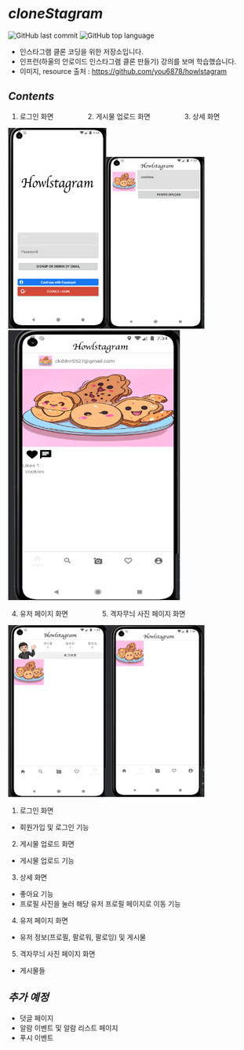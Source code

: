 # *cloneStagram*

![GitHub last commit](https://img.shields.io/github/last-commit/ichanguk/cloneStagram?style=flat-square) ![GitHub top language](https://img.shields.io/github/languages/top/ichanguk/cloneStagram?color=orange&logo=java&style=flat-square)

- 인스타그램 클론 코딩을 위한 저장소입니다.
- 인프런(하울의 안로이드 인스타그램 클론 만들기) 강의를 보며 학습했습니다.
- 이미지, resource 출처 : https://github.com/you6878/howlstagram

## *Contents*
1. 로그인 화면　　　　　2. 게시물 업로드 화면　　　　　3. 상세 화면

<img src=https://github.com/ichanguk/cloneStagram/blob/master/images/%EB%A1%9C%EA%B7%B8%EC%9D%B8%ED%99%94%EB%A9%B42.png width="200"><img src=https://github.com/ichanguk/cloneStagram/blob/master/images/addPhoto.png width="200" height="350"><img src=https://github.com/ichanguk/cloneStagram/blob/master/images/detail.png width="350" height="550">

4. 유저 페이지 화면　　　　　5. 격자무늬 사진 페이지 화면

<img src=https://github.com/ichanguk/cloneStagram/blob/master/images/user.png width="200" height="350"><img src=https://github.com/ichanguk/cloneStagram/blob/master/images/%EA%B2%A9%EC%9E%90.png width="200" height="350">

1. 로그인 화면
- 회원가입 및 로그인 기능

2. 게시물 업로드 화면
- 게시물 업로드 기능

3. 상세 화면
- 좋아요 기능
- 프로필 사진을 눌러 해당 유저 프로필 페이지로 이동 기능

4. 유저 페이지 화면
- 유저 정보(프로필, 팔로워, 팔로잉) 및 게시물

5. 격자무늬 사진 페이지 화면
- 게시물들

## *추가 예정*
- 덧글 페이지
- 알람 이벤트 및 알람 리스트 페이지
- 푸시 이벤트